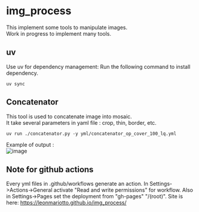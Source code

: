 # img_process

This implement some tools to manipulate images. <br>
Work in progress to implement many tools. <br>

## uv

Use uv for dependency management:
Run the following command to install dependency.
```'(shell)
uv sync
```

## Concatenator

This tool is used to concatenate image into mosaic. <br>
It take several parameters in yaml file : crop, thin, border, etc. <br>

```(shell)
uv run ./concatenator.py -y yml/concatenator_op_cover_100_lq.yml
```

Example of output : <br>
![image](https://github.com/user-attachments/assets/6a0dc2cb-6d48-4b90-a162-3f08918fe70d)

## Note for github actions

Every yml files in .github/workflows generate an action.
In Settings->Actions->General activate "Read and write permissions" for workflow.
Also in Settings->Pages set the deployment from "gh-pages" "/(root)".
Site is here: https://leonmariotto.github.io/img_process/
